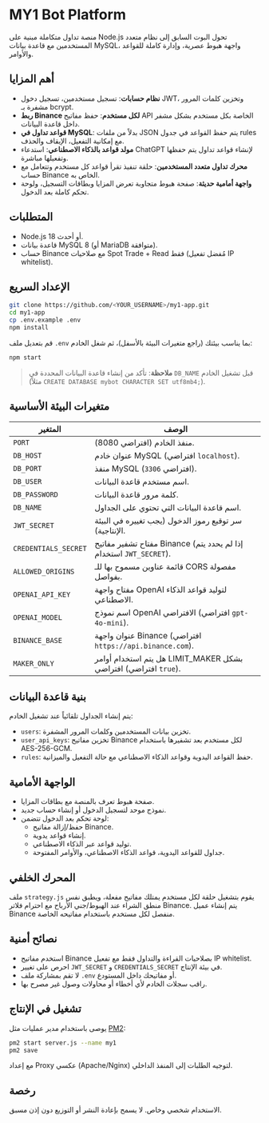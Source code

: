 # MY1 Bot Platform

منصة تداول متكاملة مبنية على Node.js تحول البوت السابق إلى نظام متعدد المستخدمين مع قاعدة بيانات MySQL، واجهة هبوط عصرية، وإدارة كاملة للقواعد والأوامر.

## أهم المزايا

- **نظام حسابات**: تسجيل مستخدمين، تسجيل دخول JWT، وتخزين كلمات المرور مشفرة بـ bcrypt.
- **ربط Binance لكل مستخدم**: حفظ مفاتيح API الخاصة بكل مستخدم بشكل مشفر داخل قاعدة البيانات.
- **قواعد تداول في MySQL**: بدلاً من ملفات JSON يتم حفظ القواعد في جدول rules مع إمكانية التفعيل، الإيقاف والحذف.
- **مولد قواعد بالذكاء الاصطناعي**: استدعاء ChatGPT لإنشاء قواعد تداول يتم حفظها وتفعيلها مباشرة.
- **محرك تداول متعدد المستخدمين**: حلقة تنفيذ تقرأ قواعد كل مستخدم وتتعامل مع حساب Binance الخاص به.
- **واجهة أمامية حديثة**: صفحة هبوط متجاوبة تعرض المزايا وبطاقات التسجيل، ولوحة تحكم كاملة بعد الدخول.

## المتطلبات

- Node.js 18 أو أحدث.
- قاعدة بيانات MySQL 8 (أو MariaDB متوافقة).
- حساب Binance مع صلاحيات Spot Trade + Read فقط (مُفضل تفعيل IP whitelist).

## الإعداد السريع

```bash
git clone https://github.com/<YOUR_USERNAME>/my1-app.git
cd my1-app
cp .env.example .env
npm install
```

قم بتعديل ملف `.env` بما يناسب بيئتك (راجع متغيرات البيئة بالأسفل)، ثم شغل الخادم:

```bash
npm start
```

> **ملاحظة**: تأكد من إنشاء قاعدة البيانات المحددة في `DB_NAME` قبل تشغيل الخادم (مثلاً `CREATE DATABASE mybot CHARACTER SET utf8mb4;`).

## متغيرات البيئة الأساسية

| المتغير | الوصف |
|---------|-------|
| `PORT` | منفذ الخادم (افتراضي 8080). |
| `DB_HOST` | عنوان خادم MySQL (افتراضي `localhost`). |
| `DB_PORT` | منفذ MySQL (افتراضي `3306`). |
| `DB_USER` | اسم مستخدم قاعدة البيانات. |
| `DB_PASSWORD` | كلمة مرور قاعدة البيانات. |
| `DB_NAME` | اسم قاعدة البيانات التي تحتوي على الجداول. |
| `JWT_SECRET` | سر توقيع رموز الدخول (يجب تغييره في البيئة الإنتاجية). |
| `CREDENTIALS_SECRET` | مفتاح تشفير مفاتيح Binance (إذا لم يحدد يتم استخدام `JWT_SECRET`). |
| `ALLOWED_ORIGINS` | قائمة عناوين مسموح بها للـ CORS مفصولة بفواصل. |
| `OPENAI_API_KEY` | مفتاح واجهة OpenAI لتوليد قواعد الذكاء الاصطناعي. |
| `OPENAI_MODEL` | اسم نموذج OpenAI الافتراضي (افتراضي `gpt-4o-mini`). |
| `BINANCE_BASE` | عنوان واجهة Binance (افتراضي `https://api.binance.com`). |
| `MAKER_ONLY` | هل يتم استخدام أوامر LIMIT_MAKER بشكل افتراضي (افتراضي `true`). |

## بنية قاعدة البيانات

يتم إنشاء الجداول تلقائياً عند تشغيل الخادم:

- `users`: تخزين بيانات المستخدمين وكلمات المرور المشفرة.
- `user_api_keys`: تخزين مفاتيح Binance لكل مستخدم بعد تشفيرها باستخدام AES-256-GCM.
- `rules`: حفظ القواعد اليدوية وقواعد الذكاء الاصطناعي مع حالة التفعيل والميزانية.

## الواجهة الأمامية

- صفحة هبوط تعرف بالمنصة مع بطاقات المزايا.
- نموذج موحد لتسجيل الدخول أو إنشاء حساب جديد.
- لوحة تحكم بعد الدخول تتضمن:
  - حفظ/إزالة مفاتيح Binance.
  - إنشاء قواعد يدوية.
  - توليد قواعد عبر الذكاء الاصطناعي.
  - جداول للقواعد اليدوية، قواعد الذكاء الاصطناعي، والأوامر المفتوحة.

## المحرك الخلفي

ملف `strategy.js` يقوم بتشغيل حلقة لكل مستخدم يمتلك مفاتيح مفعلة، ويطبق نفس منطق الشراء عند الهبوط/جني الأرباح مع احترام فلاتر Binance. يتم إنشاء عميل Binance منفصل لكل مستخدم باستخدام مفاتيحه الخاصة.

## نصائح أمنية

- استخدم مفاتيح Binance بصلاحيات القراءة والتداول فقط مع تفعيل IP whitelist.
- احرص على تغيير `JWT_SECRET` و `CREDENTIALS_SECRET` في بيئة الإنتاج.
- لا تقم بمشاركة ملف `.env` أو مفاتيحك داخل المستودع.
- راقب سجلات الخادم لأي أخطاء أو محاولات وصول غير مصرح بها.

## تشغيل في الإنتاج

يوصى باستخدام مدير عمليات مثل [PM2](https://pm2.keymetrics.io/):

```bash
pm2 start server.js --name my1
pm2 save
```

مع إعداد Proxy عكسي (Apache/Nginx) لتوجيه الطلبات إلى المنفذ الداخلي.

## رخصة

الاستخدام شخصي وخاص. لا يسمح بإعادة النشر أو التوزيع دون إذن مسبق.
